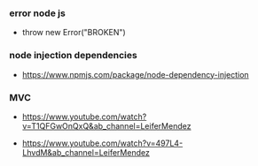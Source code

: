 
### error node js
- throw new Error("BROKEN")


### node injection dependencies
- https://www.npmjs.com/package/node-dependency-injection


### MVC

- https://www.youtube.com/watch?v=T1QFGwOnQxQ&ab_channel=LeiferMendez

- https://www.youtube.com/watch?v=497L4-LhvdM&ab_channel=LeiferMendez